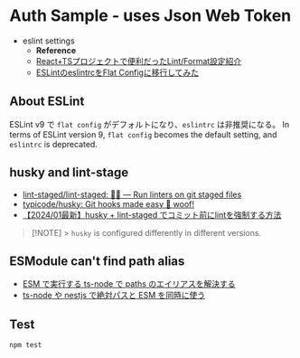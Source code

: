 # Auth Sample - uses Json Web Token

- eslint settings
  - **Reference**
  - [React\+TSプロジェクトで便利だったLint/Format設定紹介](https://zenn.dev/knowledgework/articles/0994f518015c04)
  - [ESLintのeslintrcをFlat Configに移行してみた](https://zenn.dev/keita_hino/articles/798bf62c6db663)

## About ESLint

ESLint v9 で `flat config` がデフォルトになり、`eslintrc` は非推奨になる。
In terms of ESLint version 9, `flat config` becomes the default setting, and `eslintrc` is deprecated.

## husky and lint-stage

- [lint\-staged/lint\-staged: 🚫💩 — Run linters on git staged files](https://github.com/lint-staged/lint-staged)
- [typicode/husky: Git hooks made easy 🐶 woof\!](https://github.com/typicode/husky)
- [【2024/01最新】husky \+ lint\-staged でコミット前にlintを強制する方法](https://zenn.dev/risu729/articles/latest-husky-lint-staged)

> [!NOTE] > `husky` is configured differently in different versions.

## ESModule can't find path alias

- [ESM で実行する ts\-node で paths のエイリアスを解決する](https://kimuson.dev/blog/typescript/ts_node_esm_paths/)
- [ts\-node や nestjs で絶対パスと ESM を同時に使う](https://zenn.dev/sun_yryr/scraps/83fb774133ae9a)

## Test

```bash
npm test
```
